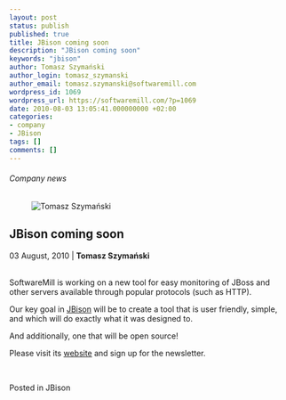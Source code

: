 ```yaml
---
layout: post
status: publish
published: true
title: JBison coming soon
description: "JBison coming soon"
keywords: "jbison"
author: Tomasz Szymański
author_login: tomasz_szymanski
author_email: tomasz.szymanski@softwaremill.com
wordpress_id: 1069
wordpress_url: https://softwaremill.com/?p=1069
date: 2010-08-03 13:05:41.000000000 +02:00
categories:
- company
- JBison
tags: []
comments: []
---
```


<h6>Company news</h6>
<div class="post-header clearfix">
<figure><div class="image"><img src="https://softwaremill.com/wp-content/uploads/2013/04/szymanski.jpg" alt="Tomasz Szymański"></div></figure><div class="title">
<h2 class="font-dark-blue font-normal">JBison coming soon</h2>03 August, 2010 | <b>Tomasz Szymański</b><br><br>
</div>
</div>
<div class="post-rows"><div class="text">
<p id="Postyarchiwalne-JBisoncomingsoon">SoftwareMill is working on a new tool for easy monitoring of JBoss and other servers available through popular protocols (such as HTTP).</p>
<p>Our key goal in <a href="http://jbison.pl/" rel="nofollow">JBison</a> will be to create a tool that is user friendly, simple, and which will do exactly what it was designed to.</p>
<p>And additionally, one that will be open source!</p>
<p>Please visit its <a href="http://jbison.pl/" rel="nofollow">website</a> and sign up for the newsletter.</p>
<p> </p>
</div></div>
<div class="post-footer">Posted in JBison</div>

